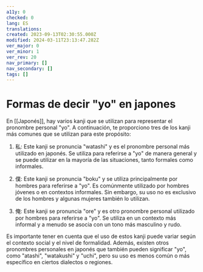 ```yaml
---
a11y: 0
checked: 0
lang: ES
translations: 
created: 2023-09-13T02:30:55.000Z
modified: 2024-03-11T23:13:47.282Z
ver_major: 0
ver_minor: 1
ver_rev: 20
nav_primary: []
nav_secondary: []
tags: []
---
```

# Formas de decir "yo" en japones

En [[Japonés]], hay varios kanji que se utilizan para representar el pronombre personal "yo". A continuación, te proporciono tres de los kanji más comunes que se utilizan para este propósito:

1.  私: Este kanji se pronuncia "watashi" y es el pronombre personal más utilizado en japonés. Se utiliza para referirse a "yo" de manera general y se puede utilizar en la mayoría de las situaciones, tanto formales como informales.
    
2.  僕: Este kanji se pronuncia "boku" y se utiliza principalmente por hombres para referirse a "yo". Es comúnmente utilizado por hombres jóvenes o en contextos informales. Sin embargo, su uso no es exclusivo de los hombres y algunas mujeres también lo utilizan.
    
3.  俺: Este kanji se pronuncia "ore" y es otro pronombre personal utilizado por hombres para referirse a "yo". Se utiliza en un contexto más informal y a menudo se asocia con un tono más masculino y rudo.
    

Es importante tener en cuenta que el uso de estos kanji puede variar según el contexto social y el nivel de formalidad. Además, existen otros pronombres personales en japonés que también pueden significar "yo", como "atashi", "watakushi" y "uchi", pero su uso es menos común o más específico en ciertos dialectos o regiones.